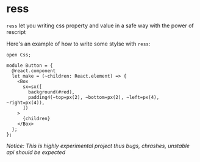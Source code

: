 # ress

`ress` let you writing css property and value in a safe way with the power of rescript

Here's an example of how to write some stylse with `ress`:

```
open Css;

module Button = {
  @react.component
  let make = (~children: React.element) => {
    <Box
      sx=sx([
        background(#red),
        padding4(~top=px(2), ~bottom=px(2), ~left=px(4), ~right=px(4)),
      ])
    >
      {children}
    </Box>
  };
};
```

*Notice: This is highly experimental project thus bugs, chrashes, unstable api should be expected*